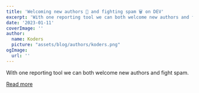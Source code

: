 ```yaml
---
title: 'Welcoming new authors 💖 and fighting spam 🗑️ on DEV'
excerpt: 'With one reporting tool we can both welcome new authors and fight spam.'
date: '2023-01-11'
coverImage: ''
author:
  name: Koders
  picture: "assets/blog/authors/koders.png"
ogImage:
  url: ''
---
```


With one reporting tool we can both welcome new authors and fight spam.

[Read more](https://dev.to/szabgab/welcoming-new-authors-and-fighting-spam-on-dev-373d)
